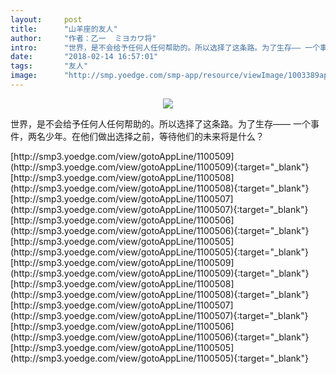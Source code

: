 ```yaml
---
layout:     post
title:      "山羊座的友人"
author:     "作者：乙一  ミヨカワ将"
intro:      "世界，是不会给予任何人任何帮助的。所以选择了这条路。为了生存—— 一个事件，两名少年。在他们做出选择之前，等待他们的未来将是什么？"
date:       "2018-02-14 16:57:01"
tags:       "友人"
image:      "http://smp.yoedge.com/smp-app/resource/viewImage/1003389appline.png"
---
```

<div style="text-align: center">
<p><img src="http://smp.yoedge.com/smp-app/resource/viewImage/1003389appline.png"/></p>
</div>
<p class="post-meta">
<span>世界，是不会给予任何人任何帮助的。所以选择了这条路。为了生存—— 一个事件，两名少年。在他们做出选择之前，等待他们的未来将是什么？</span>
</p>
[http://smp3.yoedge.com/view/gotoAppLine/1100509](http://smp3.yoedge.com/view/gotoAppLine/1100509){:target="_blank"}
[http://smp3.yoedge.com/view/gotoAppLine/1100508](http://smp3.yoedge.com/view/gotoAppLine/1100508){:target="_blank"}
[http://smp3.yoedge.com/view/gotoAppLine/1100507](http://smp3.yoedge.com/view/gotoAppLine/1100507){:target="_blank"}
[http://smp3.yoedge.com/view/gotoAppLine/1100506](http://smp3.yoedge.com/view/gotoAppLine/1100506){:target="_blank"}
[http://smp3.yoedge.com/view/gotoAppLine/1100505](http://smp3.yoedge.com/view/gotoAppLine/1100505){:target="_blank"}
[http://smp3.yoedge.com/view/gotoAppLine/1100509](http://smp3.yoedge.com/view/gotoAppLine/1100509){:target="_blank"}
[http://smp3.yoedge.com/view/gotoAppLine/1100508](http://smp3.yoedge.com/view/gotoAppLine/1100508){:target="_blank"}
[http://smp3.yoedge.com/view/gotoAppLine/1100507](http://smp3.yoedge.com/view/gotoAppLine/1100507){:target="_blank"}
[http://smp3.yoedge.com/view/gotoAppLine/1100506](http://smp3.yoedge.com/view/gotoAppLine/1100506){:target="_blank"}
[http://smp3.yoedge.com/view/gotoAppLine/1100505](http://smp3.yoedge.com/view/gotoAppLine/1100505){:target="_blank"}


